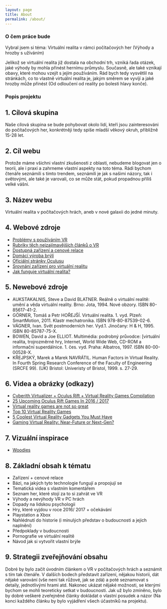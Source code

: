 ```yaml
---
layout: page
title: About
permalink: /about/
---
```


### O čem práce bude

Vybral jsem si téma: Virtuální realita v rámci počítačových her (Výhody a hrozby s užíváním)

Jelikož se virtuální realita již dostala na obchodní trh, vzniká řada otázek, jaké výhody by mohla přinést hernímu průmyslu. Současně, ale také vznikají obavy, které mohou vzejít s jejím používáním. Rád bych tedy vysvětlil na stránkách, co to vlastně virtuální realita je, jakým směrem se vyvíjí a jaké hrozby může přinést (Od odloučení od reality po bolesti hlavy konče).

### Popis projektu

## 1. Cílová skupina

Naše cílová skupina se bude pohybovat okolo lidí, kteří jsou zainteresováni do počítačových her, konkrétněji tedy spíše mladší věkový okruh, přibližně 15-28 let. 

## 2. Cíl webu

Protože máme všichni vlastní zkušenosti z oblasti, nebudeme blogovat jen o teorii, ale i praxi a zahrneme vlastní aspekty na toto téma. Rádi bychom čtenáře seznámili s tímto trendem, seznámili je jak s našimi názory, tak i světovými, ale také je varovali, co se může stát, pokud propadnou příliš velké vášni. 

## 3. Název webu

Virtuální realita v počítačových hrách, aneb v nové galaxii do jedné minuty.

## 4. Webové zdroje

- [Problémy s používáním VR](http://vtm.e15.cz/z-virtualni-reality-vam-asi-bude-spatne)
- [Rubriky těch nejzajímavějších článků o VR](http://www.svethardware.cz/virtualni-realita/)
- [Dostupná zařízení a cenové relace](https://www.alza.cz/gaming/virtualni-realita/18856436.htm)
- [Domácí výroba brýlí](https://www.youtube.com/watch?v=lEu-IGaucM4)
- [Oficiální stránky Oculusu](https://www.oculus.com/en-us/)
- [Srovnání zařízení pro virtuální realitu](http://www.wareable.com/headgear/the-best-ar-and-vr-headsets)
- [Jak funguje virtuální realita?](http://electronics.howstuffworks.com/gadgets/other-gadgets/virtual-reality.htm)

## 5. Newebové zdroje

- AUKSTAKALNIS, Steve a David BLATNER. Reálně o virtuální realitě: umění a věda virtuální reality. Brno: Jota, 1994. Nové obzory. ISBN 80-85617-41-2.
- GÖRNER, Tomáš a Petr HOŘEJŠÍ. Virtuální realita. 1. vyd. Plzeň: SmartMotion, 2011. Klastr mechatronika. ISBN 978-80-87539-02-6.
- VÁGNER, Ivan. Svět postmoderních her. Vyd.1. Jinočany: H & H, 1995. ISBN 80-85787-75-X.
- BOWEN, David a Joe ELLIOT. Multimédia: podrobný průvodce: [virtuální realita, trojrozměrné hry, Internet, World Wide Web, CD-ROM a informační superdálnice. 1. čes. vyd. Praha: Albatros, 1997. ISBN 80-00-00528-X.
- KŘEJPSKÝ, Marek a Marek NAVRÁTIL. Human Factors in Virtual Reality. In Fourth Spring Research Conference of the Faculty of Engineering (SRCFE 99). (UK) Bristol: Univeristy of Bristol, 1999. s. 27-29.

## 6. Videa a obrázky (odkazy)

- [Cyberith Virtualizer + Oculus Rift + Virtual Reality Games Compilation](https://www.youtube.com/watch?v=OsmdD6OIcdg)
- [25 Upcoming Oculus Rift Games In 2016 / 2017](https://www.youtube.com/watch?v=8dVVcLch1_Q)
- [Virtual reality games are not so great](https://www.youtube.com/watch?v=fQ0JTkBZdyw)
- [Top 10 Virtual Reality Games](https://www.youtube.com/watch?v=g5Q8JoSx_vI)
- [5 Coolest Virtual Reality Gadgets You Must Have](https://www.youtube.com/watch?v=ng-wZnDq65Q)
- [Gaming Virtual Reality: Near-Future or Next-Gen?](https://www.youtube.com/watch?v=Bk3zNzDgE3c)

## 7. Vizuální inspirace

- [Woodies](http://www.woodies.cz/homepage)

## 8. Základní obsah k tématu

- Zařízení + cenové relace  
- Bázi, na jakých tyto technologie fungují a propojují se
- Tematická videa s vlastním komentářem
- Seznam her, které stojí za to si zahrát ve VR
- Výhody a nevýhody VR v PC hrách
- Dopady na lidskou psychologii 
- Hry, které vyjdou v roce 2016/ 2017 + očekávání
- Playstation a Xbox
- Nahlédnutí do historie (i minulých představ o budoucnosti a jejich naplnění)
- Předpoklady v budoucnosti
- Pornografie ve virtuální realitě
- Návod jak si vytvořit vlastní brýle 

## 9. Strategii zveřejňování obsahu

Dobré by bylo začít úvodním článkem o VR v počítačových hrách a seznámit s tím tak čtenáře. V dalších bodech představit zařízení, nějakou historii, dát nějaké varování (vše není tak růžové, jak se zdá) a poté seznamovat s detaily, jednotlivými hrami atd. Nakonec ukázat nějaké možnosti, se kterými bychom se mohli teoreticky setkat v budoucnosti.  Jak už bylo zmíněno, bylo by dobré veškeré zveřejněné články dokládat o vlastní posudek a názor (Na konci každého článku by bylo vyjádření všech účastníků na projektu).

